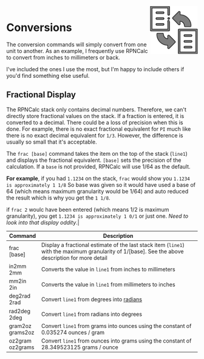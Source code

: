 <img align="right" width="125" src="../Images/Conversion.png">

# Conversions

The conversion commands will simply convert from one unit to another.  As an example, I frequently use RPNCalc to convert from inches to millimeters or back.

I've included the ones I use the most, but I'm happy to include others if you'd find something else useful.

## Fractional Display

The RPNCalc stack only contains decimal numbers.  Therefore, we can't directly store fractional values on the stack.  If a fraction is entered, it is converted to a decimal.  There could be a loss of precision when this is done.  For example, there is no exact fractional equivalent for `PI` much like there is no exact decimal equivalent for `1/3`.  However, the difference is usually so small that it's acceptable.

The `frac [base]` command takes the item on the top of the stack (`line1`) and displays the fractional equivalent.  `[base]` sets the precision of the calculation. If a `base` is not provided, RPNCalc will use 1/64 as the default.  

**For example**, if you had `1.1234` on the stack, `frac` would show you `1.1234 is approximately 1 1/8`  So base was given so it would have used a base of 64 (which means maximum granularity would be 1/64) and auto reduced the result which is why you get the `1 1/8`. 

if `frac 2` woulc have been entered (which means 1/2 is maximum granularity), you get `1.1234 is approximately 1 0/1` or just one.  *Need to look into that display oddity*.|


|Command|Description|
|-------|-----------|
|frac [base]|Display a fractional estimate of the last stack item (`line1`) with the maximum granularity of 1/[base]. See the above description for more detail|
|in2mm<br>2mm|Converts the value in `line1` from inches to millimeters|
|mm2in<br>2in|Converts the value in `line1` from millimeters to inches|
|deg2rad<br>2rad|Convert `line1` from degrees into [radians](https://en.wikipedia.org/wiki/Radian)|
|rad2deg<br>2deg|Convert `line1` from radians into degrees|
|gram2oz<br>grams2oz|Convert `line1` from grams into ounces using the constant of 0.035274 ounces / gram|
|oz2gram<br>oz2grams|Convert `line1` from ounces into grams using the constant of 28.349523125 grams / ounce|